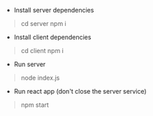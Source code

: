 - Install server dependencies
> cd server
> npm i

- Install client dependencies
> cd client
> npm i

- Run server
> node index.js

- Run react app (don't close the server service)
> npm start
